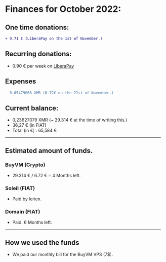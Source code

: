 # Finances for October 2022:

## One time donations:

```diff
+ 9.71 € (LiberaPay on the 1st of November.)
```

## Recurring donations:

- 0.90 € per week on [LiberaPay](https://liberapay.com/ProjectSegfault)

## Expenses

```diff
- 0.05479068 XMR (6.72€ on the 21st of November.)
```

## Current balance:

* 0,23627079 XMR (~ 29.314 € at the time of writing this.)
* 36,27 €  (in FIAT)
* Total (in €) : 65,584 €


----------------------

## Estimated amount of funds.

### BuyVM (Crypto)

* 29.314 € / 6.72 € = 4 Months left.

### Soleil (FIAT)

* Paid by lerien.

### Domain (FIAT)

* Paid. 6 Months left.

----------------------

## How we used the funds

- We paid our monthly bill for the BuyVM VPS (7$).
